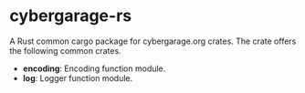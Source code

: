 # cybergarage-rs
 A Rust common cargo package for cybergarage.org crates. The crate offers the following common crates.

- **encoding**: Encoding function module.
- **log**: Logger function module.
